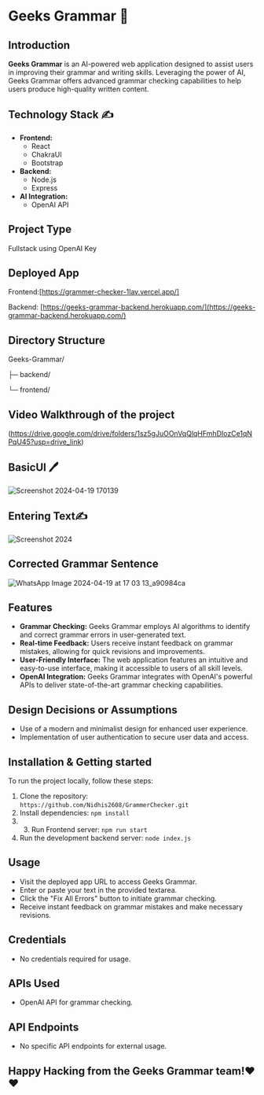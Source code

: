 # Geeks Grammar 🔔

## Introduction
**Geeks Grammar** is an AI-powered web application designed to assist users in improving their grammar and writing skills. Leveraging the power of AI, Geeks Grammar offers advanced grammar checking capabilities to help users produce high-quality written content.

## Technology Stack ✍️
- **Frontend:**
  - React 
  - ChakraUI
  - Bootstrap
- **Backend:**
  - Node.js
  - Express
- **AI Integration:**
  - OpenAI API

## Project Type
Fullstack using OpenAI Key

## Deployed App
Frontend:[https://grammer-checker-1lav.vercel.app/]

Backend: [https://geeks-grammar-backend.herokuapp.com/](https://geeks-grammar-backend.herokuapp.com/)

## Directory Structure
Geeks-Grammar/

├─ backend/

└─ frontend/

## Video Walkthrough of the project

(https://drive.google.com/drive/folders/1sz5gJuOOnVqQlqHFmhDIozCe1qNPqU45?usp=drive_link)

## BasicUI 🖊️
![Screenshot 2024-04-19 170139](https://github.com/Nidhis2608/GrammerChecker/assets/147751671/c45aa758-899a-4008-9008-94009f7a49bb)
## Entering Text✍️

![Screenshot 2024](https://github.com/Nidhis2608/GrammerChecker/assets/147751671/18d76bff-1936-491b-99f9-0e51653e85dc)

## Corrected Grammar Sentence

![WhatsApp Image 2024-04-19 at 17 03 13_a90984ca](https://github.com/Nidhis2608/GrammerChecker/assets/147751671/1fa18e9f-eb26-4851-9d19-548fc466835a)


## Features
- **Grammar Checking:** Geeks Grammar employs AI algorithms to identify and correct grammar errors in user-generated text.
- **Real-time Feedback:** Users receive instant feedback on grammar mistakes, allowing for quick revisions and improvements.
- **User-Friendly Interface:** The web application features an intuitive and easy-to-use interface, making it accessible to users of all skill levels.
- **OpenAI Integration:** Geeks Grammar integrates with OpenAI's powerful APIs to deliver state-of-the-art grammar checking capabilities.

## Design Decisions or Assumptions
- Use of a modern and minimalist design for enhanced user experience.
- Implementation of user authentication to secure user data and access.

## Installation & Getting started
To run the project locally, follow these steps:

1. Clone the repository: `https://github.com/Nidhis2608/GrammerChecker.git`
2. Install dependencies: `npm install`
3. 3. Run Frontend server: `npm run start`
4. Run the development backend server: `node index.js`

## Usage
- Visit the deployed app URL to access Geeks Grammar.
- Enter or paste your text in the provided textarea.
- Click the "Fix All Errors" button to initiate grammar checking.
- Receive instant feedback on grammar mistakes and make necessary revisions.

## Credentials
- No credentials required for usage.

## APIs Used
- OpenAI API for grammar checking.

## API Endpoints
- No specific API endpoints for external usage.

## Happy Hacking from the Geeks Grammar team!❤️❤️
